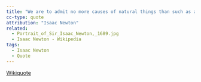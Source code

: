 ```yaml
---
title: "We are to admit no more causes of natural things than such as are both true and sufficient to explain their appearances."
cc-type: quote
attribution: "Isaac Newton"
related:
  - Portrait_of_Sir_Isaac_Newton,_1689.jpg
  - Isaac Newton - Wikipedia
tags:
  - Isaac Newton
  - Quote
---
```

[Wikiquote](https://en.wikiquote.org/wiki/Isaac_Newton)
